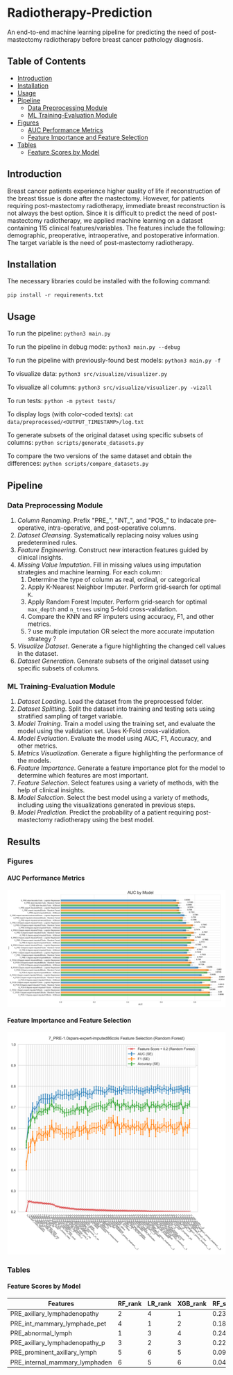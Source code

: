 # Radiotherapy-Prediction
An end-to-end machine learning pipeline for predicting the need of post-mastectomy radiotherapy before breast cancer pathology diagnosis.

## Table of Contents
* [Introduction](#introduction)
* [Installation](#installation)
* [Usage](#usage)
* [Pipeline](#pipeline)
    * [Data Preprocessing Module](#data-preprocessing-module)
    * [ML Training-Evaluation Module](#ml-training-evaluation-module)
* [Figures](#results)
    * [AUC Performance Metrics](#auc-performance-metrics)
    * [Feature Importance and Feature Selection](#feature-importance-and-feature-selection)
* [Tables](#tables)
    * [Feature Scores by Model](#feature-scores-by-model)

## Introduction
Breast cancer patients experience higher quality of life if reconstruction of the breast tissue is done after the mastectomy. However, for patients requiring post-mastectomy radiotherapy, immediate breast reconstruction is not always the best option.
Since it is difficult to predict the need of post-mastectomy radiotherapy, we applied machine learning on a dataset containing 115 clinical features/variables. The features include the following: demographic, preoperative, intraoperative, and postoperative information. The target variable is the need of post-mastectomy radiotherapy.

## Installation
The necessary libraries could be installed with the following command:

`pip install -r requirements.txt` 

## Usage

To run the pipeline: `python3 main.py`

To run the pipeline in debug mode: `python3 main.py --debug`

To run the pipeline with previously-found best models: `python3 main.py -f `

To visualize data: `python3 src/visualize/visualizer.py`

To visualize all columns: `python3 src/visualize/visualizer.py -vizall`

To run tests: `python -m pytest tests/`

To display logs (with color-coded texts):
`cat data/preprocessed/<OUTPUT_TIMESTAMP>/log.txt`

To generate subsets of the original dataset using specific subsets of columns: `python scripts/generate_datasets.py`

To compare the two versions of the same dataset and obtain the differences: `python scripts/compare_datasets.py`

## Pipeline 
### Data Preprocessing Module
1. *Column Renaming*. Prefix "PRE_", "INT_", and "POS_" to indacate pre-operative, intra-operative, and post-operative columns.
2. *Dataset Cleansing*. Systematically replacing noisy values using predetermined rules.
3. *Feature Engineering*. Construct new interaction features guided by clinical insights.
4. *Missing Value Imputation*. Fill in missing values using imputation strategies and machine learning. For each column:
    1. Determine the type of column as real, ordinal, or categorical
    2. Apply K-Nearest Neighbor Imputer. Perform grid-search for optimal `K`.
    3. Apply Random Forest Imputer. Perform grid-search for optimal `max_depth` and `n_trees` using 5-fold cross-validation.
    4. Compare the KNN and RF imputers using accuracy, F1, and other metrics.
    5. ? use multiple imputation OR select the more accurate imputation strategy ?
5. *Visualize Dataset*. Generate a figure highlighting the changed cell values in the dataset.
6. *Dataset Generation*. Generate subsets of the original dataset using specific subsets of columns.

### ML Training-Evaluation Module
1. *Dataset Loading*. Load the dataset from the preprocessed folder.
2. *Dataset Splitting*. Split the dataset into training and testing sets using stratified sampling of target variable.
3. *Model Training*. Train a model using the training set, and evaluate the model using the validation set. Uses K-Fold cross-validation.
4. *Model Evaluation*. Evaluate the model using AUC, F1, Accuracy, and other metrics.
5. *Metrics Visualization*. Generate a figure highlighting the performance of the models.
6. *Feature Importance*. Generate a feature importance plot for the model to determine which features are most important.
7. *Feature Selection*. Select features using a variety of methods, with the help of clinical insights.
8. *Model Selection*. Select the best model using a variety of methods, including using the visualizations generated in previous steps.
9. *Model Prediction*. Predict the probability of a patient requiring post-mastectomy radiotherapy using the best model.


## Results


### Figures

#### AUC Performance Metrics
![AUC Performance Metrics](README_figures/AUC_full_axis.png)


#### Feature Importance and Feature Selection
![Feature Selection Plot](README_figures/7_PRE-1.0spars-expert-imputed86cols_top_features_metrics.png)

### Tables

#### Feature Scores by Model
| Features                          | RF\_rank | LR\_rank | XGB\_rank | RF\_score | LR\_score | XGB\_score | Rank\_Product^(1/3) | Rank\_Product\_Rank |
| --------------------------------- | -------- | -------- | --------- | --------- | --------- | ---------- | ------------------- | ------------------- |
| PRE\_axillary\_lymphadenopathy    | 2        | 4        | 1         | 0.23      | 0.48      | 0.36       | 2                   | 1                   |
| PRE\_int\_mammary\_lymphade\_pet  | 4        | 1        | 2         | 0.18      | 1.07      | 0.22       | 2                   | 2                   |
| PRE\_abnormal\_lymph              | 1        | 3        | 4         | 0.24      | 0.58      | 0.14       | 2.29                | 3                   |
| PRE\_axillary\_lymphadenopathy\_p | 3        | 2        | 3         | 0.22      | 0.59      | 0.15       | 2.62                | 4                   |
| PRE\_prominent\_axillary\_lymph   | 5        | 6        | 5         | 0.09      | 0.08      | 0.07       | 5.31                | 5                   |
| PRE\_internal\_mammary\_lymphaden | 6        | 5        | 6         | 0.04      | 0.32      | 0.05       | 5.65                | 6                   |


